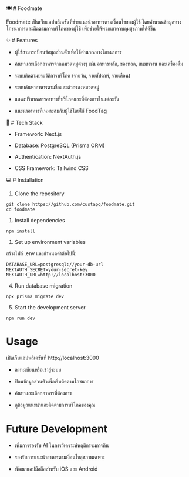 🍽️ # Foodmate

Foodmate เป็นเว็บแอปพลิเคชันที่ช่วยแนะนำอาหารตามเงื่อนไขของผู้ใช้ โดยคำนวณข้อมูลทางโภชนาการและติดตามการบริโภคของผู้ใช้ เพื่อช่วยให้พวกเขาควบคุมสุขภาพได้ดีขึ้น

✨ # Features

- ผู้ใช้สามารถป้อนข้อมูลส่วนตัวเพื่อใช้คำนวณทางโภชนาการ

- ค้นหาและเลือกอาหารจากหมวดหมู่ต่างๆ เช่น อาหารหลัก, ของทอด, ขนมหวาน และเครื่องดื่ม

- ระบบติดตามประวัติการบริโภค (รายวัน, รายสัปดาห์, รายเดือน)

- ระบบค้นหาอาหารตามชื่อและตัวกรองหมวดหมู่

- แสดงปริมาณสารอาหารที่บริโภคและที่ต้องการในแต่ละวัน

- แนะนำอาหารที่เหมาะสมกับผู้ใช้โดยใช้ FoodTag

🔨 # Tech Stack

- Framework: Next.js

- Database: PostgreSQL (Prisma ORM)

- Authentication: NextAuth.js

- CSS Framework: Tailwind CSS

💻 # Installation

1. Clone the repository
```
git clone https://github.com/custapq/foodmate.git
cd foodmate
```

1. Install dependencies
```
npm install
```
1. Set up environment variables

สร้างไฟล์ .env และกำหนดค่าต่อไปนี้:
```
DATABASE_URL=postgresql://your-db-url
NEXTAUTH_SECRET=your-secret-key
NEXTAUTH_URL=http://localhost:3000
```
4. Run database migration
```
npx prisma migrate dev
```
5. Start the development server
```
npm run dev
```
# Usage

เปิดเว็บแอปพลิเคชันที่ http://localhost:3000

- ลงทะเบียนหรือเข้าสู่ระบบ

- ป้อนข้อมูลส่วนตัวเพื่อเริ่มติดตามโภชนาการ

- ค้นหาและเลือกอาหารที่ต้องการ

- ดูข้อมูลแนะนำและติดตามการบริโภคของคุณ

# Future Development

- เพิ่มการรองรับ AI ในการวิเคราะห์พฤติกรรมการกิน

- รองรับการแนะนำอาหารตามเงื่อนไขสุขภาพเฉพาะ

- พัฒนาแอปมือถือสำหรับ iOS และ Android